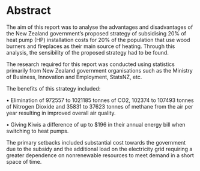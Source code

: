 # Abstract
The aim of this report was to analyse the advantages and disadvantages of the New Zealand government’s proposed strategy of subsidising 20% of heat pump (HP) installation costs for 20% of the population that use wood burners and fireplaces as their main source of heating. Through this analysis, the sensibility of the proposed strategy had to be found.

The research required for this report was conducted using statistics primarily from New Zealand government organisations such as the Ministry of Business, Innovation and Employment, StatsNZ, etc. 

The benefits of this strategy included: 

• Elimination of 972557 to 1021185 tonnes of CO2, 102374 to 107493 tonnes of Nitrogen Dioxide and 35831 to 37623 tonnes of methane from the air per year resulting in improved overall air quality. 

• Giving Kiwis a difference of up to $196 in their annual energy bill when switching to heat pumps. 

The primary setbacks included substantial cost towards the government due to the subsidy and the additional load on the electricity grid requiring a greater dependence on nonrenewable resources to meet demand in a short space of time.
